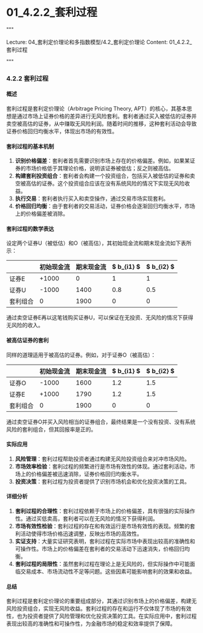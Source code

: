 # 01_4.2.2_套利过程

"""

Lecture: 04_套利定价理论和多指数模型/4.2_套利定价理论
Content: 01_4.2.2_套利过程

"""

### 4.2.2 套利过程

#### 概述
套利过程是套利定价理论（Arbitrage Pricing Theory, APT）的核心，其基本思想是通过市场上证券价格的差异进行无风险套利。套利者通过买入被低估的证券并卖空被高估的证券，从中赚取无风险利润。随着时间的推移，这种套利活动会导致证券价格回归均衡水平，体现出市场的有效性。

#### 套利过程的基本机制
1. **识别价格偏差**：套利者首先需要识别市场上存在的价格偏差。例如，如果某证券的市场价格低于其理论价格，说明该证券被低估；反之则被高估。
2. **构建套利投资组合**：套利者会构建一个投资组合，包括买入被低估的证券和卖空被高估的证券。这个投资组合应该在没有系统风险的情况下实现无风险收益。
3. **执行交易**：套利者执行买入和卖空操作，通过交易市场实现套利。
4. **价格回归均衡**：由于套利者的交易活动，证券价格会逐渐回归均衡水平，市场上的价格偏差被消除。

#### 套利过程的数学表达
设定两个证券U（被低估）和O（被高估），其初始现金流和期末现金流如下表所示：

|         | 初始现金流 | 期末现金流 |  $ b_{i1} $ |  $ b_{i2} $ |
|---------|-------------|-------------|-------------|-------------|
| 证券E  |  +1000      |   0         |  1          |  1          |
| 证券U  |  -1000      |   1400      |  0.8        |  0.5        |
| 套利组合 |   0         |  1900       |  0          |  0          |

通过卖空证券E再以这笔钱购买证券U，可以保证在无投资、无风险的情况下获得无风险的收入。

#### 被高估证券的套利
同样的道理适用于被高估的证券。例如，对于证券O（被高估）：

|         | 初始现金流 | 期末现金流 |  $ b_{i1} $ |  $ b_{i2} $ |
|---------|-------------|-------------|-------------|-------------|
| 证券O  |  -1000      |   1600      |  1.2        |  1.5        |
| 证券E  |  +1000      |   1790      |  1.2        |  1.5        |
| 套利组合 |   0         |  1900       |  0          |  0          |

通过卖空证券O并买入风险相当的证券组合，最终结果是一个没有投资、没有系统风险的套利组合，但其回报率是正的。

#### 实际应用
1. **风险管理**：套利过程帮助投资者通过构建无风险投资组合来对冲市场风险。
2. **市场效率检验**：套利过程的频繁进行是市场有效性的体现。通过套利活动，市场上的价格偏差被迅速消除，证券价格回归均衡水平。
3. **投资决策**：套利过程为投资者提供了识别市场机会和优化投资决策的工具。

#### 详细分析
1. **套利过程的合理性**：套利过程依赖于市场上的价格偏差，具有很强的实际操作性。通过买低卖高，套利者可以在无风险的情况下获得利润。
2. **市场有效性检验**：套利过程的存在和有效运行是市场有效性的表现。频繁的套利活动使得市场价格迅速调整，反映出市场的高效性。
3. **实证支持**：大量实证研究表明，套利过程在实际市场中表现出较高的准确性和可操作性。市场上的价格偏差在套利者的交易活动下迅速消失，价格回归均衡。
4. **套利过程的局限性**：虽然套利过程在理论上是无风险的，但实际操作中可能面临交易成本、市场流动性不足等问题。这些因素可能影响套利的效果和收益。

#### 总结
套利过程是套利定价理论的重要组成部分，其通过识别市场上的价格偏差，构建无风险投资组合，实现无风险收益。套利过程的存在和运行不仅体现了市场的有效性，也为投资者提供了风险管理和优化投资决策的工具。在实际应用中，套利过程表现出较高的准确性和可操作性，为金融市场的稳定和效率提供了保障。